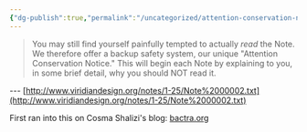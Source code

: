 ```yaml
---
{"dg-publish":true,"permalink":"/uncategorized/attention-conservation-notice/"}
---
```


> You may still find yourself painfully tempted to actually *read*  the Note. We therefore offer a backup safety system, our unique "Attention Conservation Notice." This will begin  each Note by explaining to you, in some brief detail, why you should NOT read it.

--- [http://www.viridiandesign.org/notes/1-25/Note%2000002.txt](http://www.viridiandesign.org/notes/1-25/Note%2000002.txt)

First ran into this on Cosma Shalizi's blog: [bactra.org](http://bactra.org)